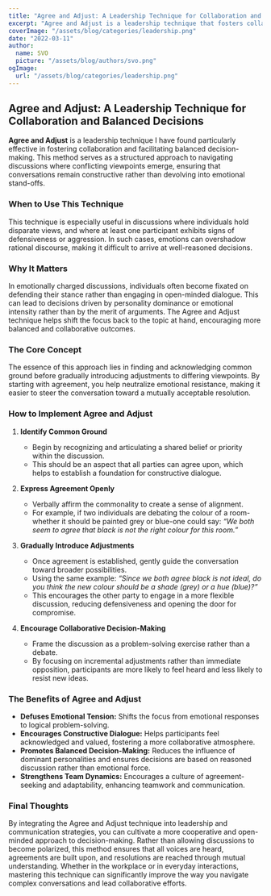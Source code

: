 ```yaml
---
title: "Agree and Adjust: A Leadership Technique for Collaboration and Balanced Decisions"
excerpt: "Agree and Adjust is a leadership technique that fosters collaboration by first finding common ground before guiding discussions toward balanced decisions. This method defuses tension, encourages open dialogue, and ensures reasoned outcomes, making it a powerful tool for constructive problem-solving in any setting."
coverImage: "/assets/blog/categories/leadership.png"
date: "2022-03-11"
author:
  name: SVO
  picture: "/assets/blog/authors/svo.png"
ogImage:
  url: "/assets/blog/categories/leadership.png"
---
```


## Agree and Adjust: A Leadership Technique for Collaboration and Balanced Decisions

**Agree and Adjust** is a leadership technique I have found particularly effective in fostering collaboration and facilitating balanced decision-making. This method serves as a structured approach to navigating discussions where conflicting viewpoints emerge, ensuring that conversations remain constructive rather than devolving into emotional stand-offs.

### When to Use This Technique

This technique is especially useful in discussions where individuals hold disparate views, and where at least one participant exhibits signs of defensiveness or aggression. In such cases, emotions can overshadow rational discourse, making it difficult to arrive at well-reasoned decisions.

### Why It Matters

In emotionally charged discussions, individuals often become fixated on defending their stance rather than engaging in open-minded dialogue. This can lead to decisions driven by personality dominance or emotional intensity rather than by the merit of arguments. The Agree and Adjust technique helps shift the focus back to the topic at hand, encouraging more balanced and collaborative outcomes.

### The Core Concept

The essence of this approach lies in finding and acknowledging common ground before gradually introducing adjustments to differing viewpoints. By starting with agreement, you help neutralize emotional resistance, making it easier to steer the conversation toward a mutually acceptable resolution.

### How to Implement Agree and Adjust

1. **Identify Common Ground**

   - Begin by recognizing and articulating a shared belief or priority within the discussion.
   - This should be an aspect that all parties can agree upon, which helps to establish a foundation for constructive dialogue.

2. **Express Agreement Openly**

   - Verbally affirm the commonality to create a sense of alignment.
   - For example, if two individuals are debating the colour of a room-whether it should be painted grey or blue-one could say: _“We both seem to agree that black is not the right colour for this room.”_

3. **Gradually Introduce Adjustments**

   - Once agreement is established, gently guide the conversation toward broader possibilities.
   - Using the same example: _“Since we both agree black is not ideal, do you think the new colour should be a shade (grey) or a hue (blue)?”_
   - This encourages the other party to engage in a more flexible discussion, reducing defensiveness and opening the door for compromise.

4. **Encourage Collaborative Decision-Making**
   - Frame the discussion as a problem-solving exercise rather than a debate.
   - By focusing on incremental adjustments rather than immediate opposition, participants are more likely to feel heard and less likely to resist new ideas.

### The Benefits of Agree and Adjust

- **Defuses Emotional Tension:** Shifts the focus from emotional responses to logical problem-solving.
- **Encourages Constructive Dialogue:** Helps participants feel acknowledged and valued, fostering a more collaborative atmosphere.
- **Promotes Balanced Decision-Making:** Reduces the influence of dominant personalities and ensures decisions are based on reasoned discussion rather than emotional force.
- **Strengthens Team Dynamics:** Encourages a culture of agreement-seeking and adaptability, enhancing teamwork and communication.

### Final Thoughts

By integrating the Agree and Adjust technique into leadership and communication strategies, you can cultivate a more cooperative and open-minded approach to decision-making. Rather than allowing discussions to become polarized, this method ensures that all voices are heard, agreements are built upon, and resolutions are reached through mutual understanding. Whether in the workplace or in everyday interactions, mastering this technique can significantly improve the way you navigate complex conversations and lead collaborative efforts.
